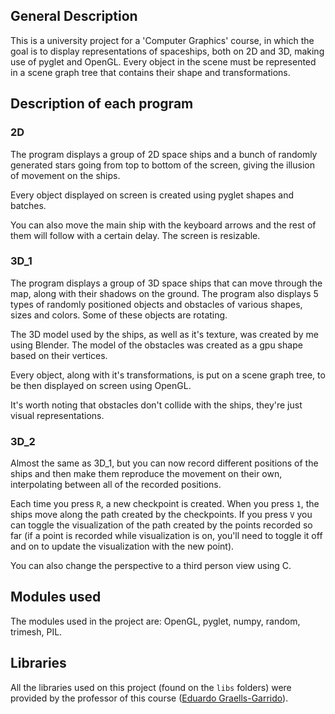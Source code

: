 ## General Description
This is a university project for a 'Computer Graphics' course, in which the goal is to display representations of spaceships, both on 2D and 3D, making use of pyglet and OpenGL. Every object in the scene must be represented in a scene graph tree that contains their shape and transformations.

## Description of each program

### 2D
The program displays a group of 2D space ships and a bunch of randomly generated stars going from top to bottom of the screen, giving the illusion of movement on the ships.

Every object displayed on screen is created using pyglet shapes and batches.

You can also move the main ship with the keyboard arrows and the rest of them will follow with a certain delay. The screen is resizable.

### 3D_1
The program displays a group of 3D space ships that can move through the map, along with their shadows on the ground. The program also displays 5 types of randomly positioned objects and obstacles of various shapes, sizes and colors. Some of these objects are rotating.

The 3D model used by the ships, as well as it's texture, was created by me using Blender. The model of the obstacles was created as a gpu shape based on their vertices.
 
Every object, along with it's transformations, is put on a scene graph tree, to be then displayed on screen using OpenGL.

It's worth noting that obstacles don't collide with the ships, they're just visual representations.

### 3D_2
Almost the same as 3D_1, but you can now record different positions of the ships and then make them reproduce the movement on their own, interpolating between all of the recorded positions.

Each time you press `R`, a new checkpoint is created. When you press `1`, the ships move along the path created by the checkpoints. If you press `V` you can toggle the visualization of the path created by the points recorded so far (if a point is recorded while visualization is on, you'll need to toggle it off and on to update the visualization with the new point).

You can also change the perspective to a third person view using C.

## Modules used
The modules used in the project are: OpenGL, pyglet, numpy, random, trimesh, PIL.

## Libraries
All the libraries used on this project (found on the `libs` folders) were provided by the professor of this course ([Eduardo Graells-Garrido](https://github.com/zorzalerrante)).